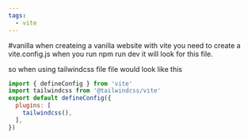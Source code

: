 ```yaml
---
tags:
  - vite
---
```


#vanilla 
when createing a vanilla website with vite you need to create a vite.config.js
when you run npm run dev it will look for this file.

so when using tailwindcss file file would look like this

```javascript
import { defineConfig } from 'vite'
import tailwindcss from '@tailwindcss/vite'
export default defineConfig({
  plugins: [
    tailwindcss(),
  ],
})
```